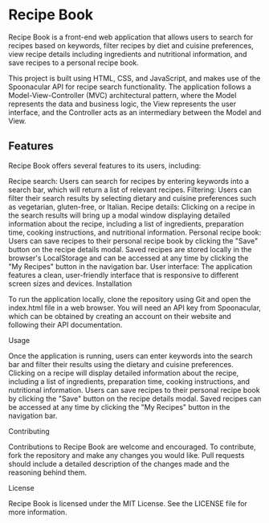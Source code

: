 # Recipe Book

Recipe Book is a front-end web application that allows users to search for recipes based on keywords, filter recipes by diet and cuisine preferences, view recipe details including ingredients and nutritional information, and save recipes to a personal recipe book.

This project is built using HTML, CSS, and JavaScript, and makes use of the Spoonacular API for recipe search functionality. The application follows a Model-View-Controller (MVC) architectural pattern, where the Model represents the data and business logic, the View represents the user interface, and the Controller acts as an intermediary between the Model and View.

## Features

Recipe Book offers several features to its users, including:

Recipe search: Users can search for recipes by entering keywords into a search bar, which will return a list of relevant recipes.
Filtering: Users can filter their search results by selecting dietary and cuisine preferences such as vegetarian, gluten-free, or Italian.
Recipe details: Clicking on a recipe in the search results will bring up a modal window displaying detailed information about the recipe, including a list of ingredients, preparation time, cooking instructions, and nutritional information.
Personal recipe book: Users can save recipes to their personal recipe book by clicking the "Save" button on the recipe details modal. Saved recipes are stored locally in the browser's LocalStorage and can be accessed at any time by clicking the "My Recipes" button in the navigation bar.
User interface: The application features a clean, user-friendly interface that is responsive to different screen sizes and devices.
Installation

To run the application locally, clone the repository using Git and open the index.html file in a web browser. You will need an API key from Spoonacular, which can be obtained by creating an account on their website and following their API documentation.

Usage

Once the application is running, users can enter keywords into the search bar and filter their results using the dietary and cuisine preferences. Clicking on a recipe will display detailed information about the recipe, including a list of ingredients, preparation time, cooking instructions, and nutritional information. Users can save recipes to their personal recipe book by clicking the "Save" button on the recipe details modal. Saved recipes can be accessed at any time by clicking the "My Recipes" button in the navigation bar.

Contributing

Contributions to Recipe Book are welcome and encouraged. To contribute, fork the repository and make any changes you would like. Pull requests should include a detailed description of the changes made and the reasoning behind them.

License

Recipe Book is licensed under the MIT License. See the LICENSE file for more information.
